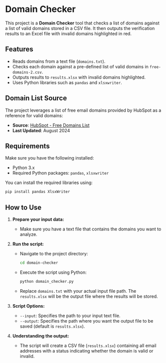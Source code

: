 # Domain Checker

This project is a **Domain Checker** tool that checks a list of domains against a list of valid domains stored in a CSV file. It then outputs the verification results to an Excel file with invalid domains highlighted in red.

## Features
- Reads domains from a text file (`domains.txt`).
- Checks each domain against a pre-defined list of valid domains in `free-domains-2.csv`.
- Outputs results to `results.xlsx` with invalid domains highlighted.
- Uses Python libraries such as `pandas` and `xlsxwriter`.

## Domain List Source

The project leverages a list of free email domains provided by HubSpot as a reference for valid domains:
- **Source**: [HubSpot - Free Domains List](https://knowledge.hubspot.com/forms/what-domains-are-blocked-when-using-the-forms-email-domains-to-block-feature)
- **Last Updated**: August 2024

## Requirements

Make sure you have the following installed:
- Python 3.x
- Required Python packages: `pandas`, `xlsxwriter`

You can install the required libraries using:

```bash
pip install pandas XlsxWriter
```

## How to Use

1. **Prepare your input data:**
   - Make sure you have a text file that contains the domains you want to analyze.

2. **Run the script:**
   - Navigate to the project directory:
     ```bash
     cd domain-checker
     ```
   - Execute the script using Python:
     ```bash
     python domain_checker.py
     ```
   - Replace `domains.txt` with your actual input file path. The `results.xlsx` will be the output file where the results will be stored.

3. **Script Options:**
   - `--input`: Specifies the path to your input text file.
   - `--output`: Specifies the path where you want the output file to be saved (default is `results.xlsx`).

4. **Understanding the output:**
   - The script will create a CSV file (`results.xlsx`) containing all email addresses with a status indicating whether the domain is valid or invalid.

